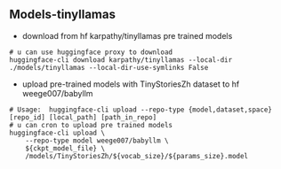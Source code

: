 ## Models-tinyllamas

- download from hf karpathy/tinyllamas pre trained models 

```shell
# u can use huggingface proxy to download
huggingface-cli download karpathy/tinyllamas --local-dir ./models/tinyllamas --local-dir-use-symlinks False

```

- upload pre-trained models with TinyStoriesZh dataset to hf weege007/babyllm  
```shell
# Usage:  huggingface-cli upload --repo-type {model,dataset,space} [repo_id] [local_path] [path_in_repo]
# u can cron to upload pre trained models
huggingface-cli upload \
    --repo-type model weege007/babyllm \
    ${ckpt_model_file} \
    /models/TinyStoriesZh/${vocab_size}/${params_size}.model
```
